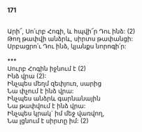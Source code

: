 **171**

\
Արի՜, Սո՛ւրբ Հոգի, և հպվի՜ր Դու ինձ: (2)\
Թող թափվի անձրև, սիրտս թափանցի:\
Սրբացրո՛ւ Դու ինձ, կյանքս նորոգի՛ր:\
\
\*\*\*\
Սուրբ Հոգին իջնում է (2)\
Ինձ վրա (2):\
Ինչպես մեղմ զեփյուռ, սարից\
Նա փչում է ինձ վրա:\
Ինչպես անձրև գարնանային\
Նա թափվում է ինձ վրա:\
Ինչպես կրակ` իմ մեջ վառվող,\
Նա լցնում է սիրտը իմ: (2)
